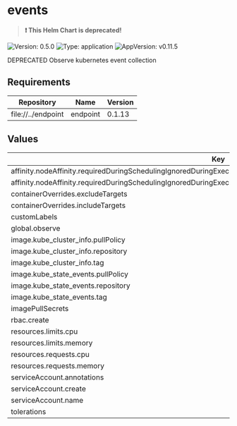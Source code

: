 # events

> **:exclamation: This Helm Chart is deprecated!**

![Version: 0.5.0](https://img.shields.io/badge/Version-0.5.0-informational?style=flat-square) ![Type: application](https://img.shields.io/badge/Type-application-informational?style=flat-square) ![AppVersion: v0.11.5](https://img.shields.io/badge/AppVersion-v0.11.5-informational?style=flat-square)

DEPRECATED Observe kubernetes event collection

## Requirements

| Repository | Name | Version |
|------------|------|---------|
| file://../endpoint | endpoint | 0.1.13 |

## Values

| Key | Type | Default | Description |
|-----|------|---------|-------------|
| affinity.nodeAffinity.requiredDuringSchedulingIgnoredDuringExecution.nodeSelectorTerms[0].matchExpressions[0].key | string | `"observeinc.com/unschedulable"` |  |
| affinity.nodeAffinity.requiredDuringSchedulingIgnoredDuringExecution.nodeSelectorTerms[0].matchExpressions[0].operator | string | `"DoesNotExist"` |  |
| containerOverrides.excludeTargets | list | `[]` |  |
| containerOverrides.includeTargets | list | `[]` |  |
| customLabels | object | `{}` |  |
| global.observe | object | `{}` |  |
| image.kube_cluster_info.pullPolicy | string | `"Always"` |  |
| image.kube_cluster_info.repository | string | `"observeinc/kube-cluster-info"` |  |
| image.kube_cluster_info.tag | string | `""` |  |
| image.kube_state_events.pullPolicy | string | `"Always"` |  |
| image.kube_state_events.repository | string | `"observeinc/kube-state-events"` |  |
| image.kube_state_events.tag | string | `""` |  |
| imagePullSecrets | list | `[]` |  |
| rbac.create | bool | `true` |  |
| resources.limits.cpu | string | `"50m"` |  |
| resources.limits.memory | string | `"256Mi"` |  |
| resources.requests.cpu | string | `"50m"` |  |
| resources.requests.memory | string | `"256Mi"` |  |
| serviceAccount.annotations | object | `{}` |  |
| serviceAccount.create | bool | `true` |  |
| serviceAccount.name | string | `nil` |  |
| tolerations | object | `{}` |  |
